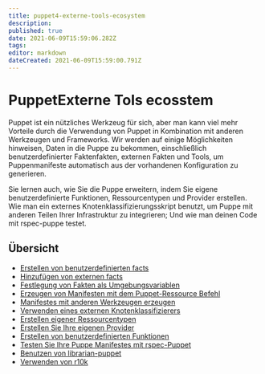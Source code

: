 ```yaml
---
title: puppet4-externe-tools-ecosystem
description: 
published: true
date: 2021-06-09T15:59:06.282Z
tags: 
editor: markdown
dateCreated: 2021-06-09T15:59:00.791Z
---
```


# PuppetExterne Tols ecosstem

Puppet ist ein nützliches Werkzeug für sich, aber man kann viel mehr Vorteile durch die Verwendung von Puppet in Kombination mit anderen Werkzeugen und Frameworks. Wir werden auf einige Möglichkeiten hinweisen, Daten in die Puppe zu bekommen, einschließlich benutzerdefinierter Faktenfakten, externen Fakten und Tools, um Puppenmanifeste automatisch aus der vorhandenen Konfiguration zu generieren.

Sie lernen auch, wie Sie die Puppe erweitern, indem Sie eigene benutzerdefinierte Funktionen, Ressourcentypen und Provider erstellen. Wie man ein externes Knotenklassifizierungsskript benutzt, um Puppe mit anderen Teilen Ihrer Infrastruktur zu integrieren; Und wie man deinen Code mit rspec-puppe testet.

## Übersicht

* [Erstellen von benutzerdefinierten facts](../puppet/puppet4-externe-tools-ecosystem-nenutzer-fats)
* [Hinzufügen von externen facts](../puppet/puppet4-externe-tools-ecosystem-extern-facts)
* [Festlegung von Fakten als Umgebungsvariablen](../puppet/puppet4-externe-tools-ecosystem-facts-env)
* [Erzeugen von Manifesten mit dem Puppet-Ressource Befehl](../puppet/puppet4-externe-tools-ecosystem-ressource-befehl)
* [Manifestes mit anderen Werkzeugen erzeugen](../puppet/puppet4-externe-tools-ecosystem-externel-tools)
* [Verwenden eines externen Knotenklassifizierers](../puppet/puppet4-externe-tools-ecosystem-external-klassen)
* [Erstellen eigener Ressourcentypen](../puppet/puppet4-externe-tools-ecosystem-eigene-ressourcen)
* [Erstellen Sie Ihre eigenen Provider](../puppet/puppet4-externe-tools-ecosystem-eigener-provider)
* [Erstellen von benutzerdefinierten Funktionen](../puppet/puppet4-externe-tools-ecosystem-benutzer-funktionen)
* [Testen Sie Ihre Puppe Manifestes mit rspec-Puppet](../puppet/puppet4-externe-tools-ecosystem-rspec)
* [Benutzen von librarian-puppet](../puppet/puppet4-externe-tools-ecosystem-librarian)
* [Verwenden von r10k](../puppet/puppet4-externe-tools-ecosystem-r10k)
